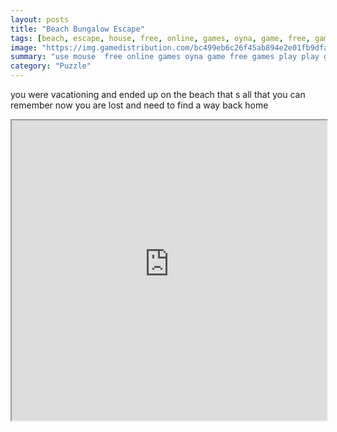 ```yaml
---
layout: posts
title: "Beach Bungalow Escape"
tags: [beach, escape, house, free, online, games, oyna, game, free, games, play, play, games]
image: "https://img.gamedistribution.com/bc499eb6c26f45ab894e2e01fb9dfac4.jpg"
summary: "use mouse  free online games oyna game free games play play games"
category: "Puzzle"
---
```


you were vacationing and ended up on the beach that s all that you can remember now you are lost and need to find a way back home

<iframe width="100%" height="480px;" src="https://flash.gamedistribution.com?game=bc499eb6c26f45ab894e2e01fb9dfac4"></iframe>